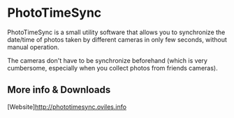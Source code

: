 PhotoTimeSync
=============

PhotoTimeSync is a small utility software that allows you to synchronize the date/time of photos taken by different cameras in only few seconds, without manual operation. 

The cameras don't have to be synchronize beforehand (which is very cumbersome, especially when you collect photos from friends cameras).

More info & Downloads
---------------------

[Website]http://phototimesync.oviles.info

